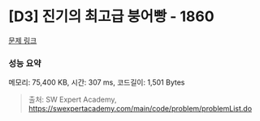 # [D3] 진기의 최고급 붕어빵 - 1860 

[문제 링크](https://swexpertacademy.com/main/code/problem/problemDetail.do?contestProbId=AV5LsaaqDzYDFAXc) 

### 성능 요약

메모리: 75,400 KB, 시간: 307 ms, 코드길이: 1,501 Bytes



> 출처: SW Expert Academy, https://swexpertacademy.com/main/code/problem/problemList.do